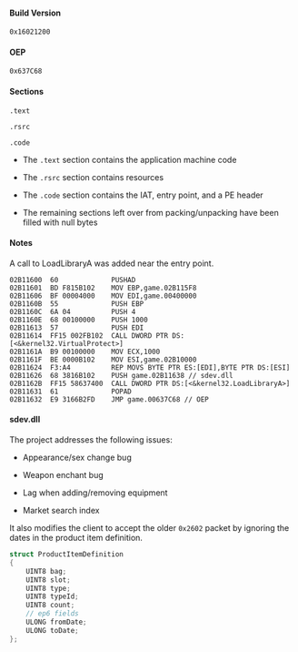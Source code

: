 #### Build Version

`0x16021200`

#### OEP

`0x637C68`

#### Sections

`.text`

`.rsrc`

`.code`

* The `.text` section contains the application machine code

* The `.rsrc` section contains resources

* The `.code` section contains the IAT, entry point, and a PE header

* The remaining sections left over from packing/unpacking have been filled with null bytes

#### Notes

A call to LoadLibraryA was added near the entry point.

```
02B11600  60             PUSHAD
02B11601  BD F815B102    MOV EBP,game.02B115F8
02B11606  BF 00004000    MOV EDI,game.00400000
02B1160B  55             PUSH EBP
02B1160C  6A 04          PUSH 4
02B1160E  68 00100000    PUSH 1000
02B11613  57             PUSH EDI
02B11614  FF15 002FB102  CALL DWORD PTR DS:[<&kernel32.VirtualProtect>]
02B1161A  B9 00100000    MOV ECX,1000
02B1161F  BE 0000B102    MOV ESI,game.02B10000
02B11624  F3:A4          REP MOVS BYTE PTR ES:[EDI],BYTE PTR DS:[ESI]
02B11626  68 3816B102    PUSH game.02B11638 // sdev.dll
02B1162B  FF15 58637400  CALL DWORD PTR DS:[<&kernel32.LoadLibraryA>]
02B11631  61             POPAD
02B11632  E9 3166B2FD    JMP game.00637C68 // OEP
```

#### sdev.dll

The project addresses the following issues:

* Appearance/sex change bug

* Weapon enchant bug

* Lag when adding/removing equipment

* Market search index

It also modifies the client to accept the older `0x2602` packet by ignoring the dates in the product item definition.

```cpp
struct ProductItemDefinition
{
    UINT8 bag;
    UINT8 slot;
    UINT8 type;
    UINT8 typeId;
    UINT8 count;
    // ep6 fields
    ULONG fromDate;
    ULONG toDate;
};
```
